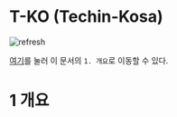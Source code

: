 # T-KO (Techin-Kosa)
![refresh](https://github.com/TKO-RE-fresh/RE-fresh/assets/67178562/34615cd0-9788-4351-9769-21ef9feef135)

[여기](#1-개요)를 눌러 이 문서의 `1. 개요`로 이동할 수 있다.

















# 1 개요
